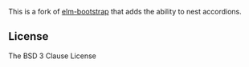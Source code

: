This is a fork of [elm-bootstrap](https://github.com/rundis/elm-bootstrap) that adds the ability to nest accordions.

## License
The BSD 3 Clause License
